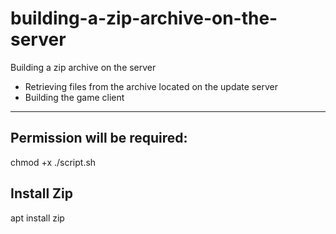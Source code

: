 # building-a-zip-archive-on-the-server
Building a zip archive on the server

- Retrieving files from the archive located on the update server
- Building the game client

* * *

## Permission will be required:
chmod +x ./script.sh

## Install Zip
apt install zip
